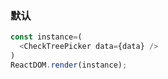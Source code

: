 ### 默认

<!--start-code-->
```js
const instance=(
  <CheckTreePicker data={data} />
)
ReactDOM.render(instance);
```
<!--end-code-->
